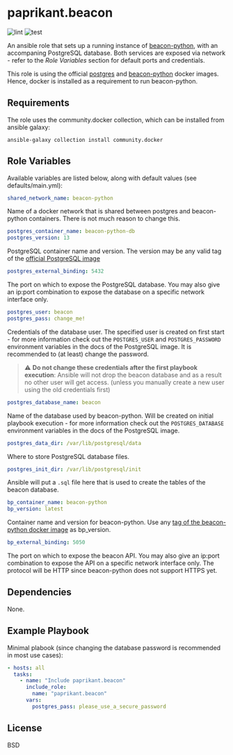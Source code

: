 paprikant.beacon
================

![lint](https://github.com/paprikant/ansible-role-beacon/actions/workflows/lint.yml/badge.svg) ![test](https://github.com/paprikant/ansible-role-beacon/actions/workflows/test.yml/badge.svg)

An ansible role that sets up a running instance of [beacon-python](https://beacon-python.readthedocs.io/en/latest/), with an accompaning PostgreSQL database. Both services are exposed via network - refer to the _Role Variables_ section for default ports and credentials.

This role is using the official [postgres](https://hub.docker.com/_/postgres) and [beacon-python](https://hub.docker.com/r/cscfi/beacon-python/) docker images. Hence, docker is installed as a requirement to run beacon-python.  

Requirements
------------

The role uses the community.docker collection, which can be installed from ansible galaxy:

    ansible-galaxy collection install community.docker

Role Variables
--------------

Available variables are listed below, along with default values (see defaults/main.yml):

```yaml
shared_network_name: beacon-python
```

Name of a docker network that is shared between postgres and beacon-python containers. There is not much reason to change this.

```yaml
postgres_container_name: beacon-python-db
postgres_version: 13
```

PostgreSQL container name and version. The version may be any valid tag of the [official PostgreSQL image](https://hub.docker.com/_/postgres)

```yaml
postgres_external_binding: 5432
```
The port on which to expose the PostgreSQL database. You may also give an ip:port combination to expose the database on a specific network interface only.

```yaml
postgres_user: beacon
postgres_pass: change_me!
```
Credentials of the database user. The specified user is created on first start - for more information checḱ out the `POSTGRES_USER` and `POSTGRES_PASSWORD` environment variables in the docs of the PostgreSQL image. It is recommended to (at least) change the password.

> :warning: **Do not change these credentials after the first playbook execution**: Ansible will not drop the beacon database and as a result no other user will get access. (unless you manually create a new user using the old credentials first)

```yaml
postgres_database_name: beacon
```
Name of the database used by beacon-python. Will be created on initial playbook execution - for more information checḱ out the `POSTGRES_DATABASE` environment variables in the docs of the PostgreSQL image.

```yaml
postgres_data_dir: /var/lib/postgresql/data
```
Where to store PostgreSQL database files.

```yaml
postgres_init_dir: /var/lib/postgresql/init
```
Ansible will put a `.sql` file here that is used to create the tables of the beacon database.


```yaml
bp_container_name: beacon-python
bp_version: latest
```
Container name and version for beacon-python. Use any [tag of the beacon-python docker image](https://hub.docker.com/r/cscfi/beacon-python/tags) as bp_version.

```yaml
bp_external_binding: 5050
```
The port on which to expose the beacon API. You may also give an ip:port combination to expose the API on a specific network interface only. The protocol will be HTTP since beacon-python does not support HTTPS yet.

Dependencies
------------

None.

Example Playbook
----------------

Minimal plabook (since changing the database password is recommended in most use cases):

```yaml
- hosts: all
  tasks:
    - name: "Include paprikant.beacon"
      include_role:
        name: "paprikant.beacon"
      vars:
        postgres_pass: please_use_a_secure_password
```

License
-------

BSD
